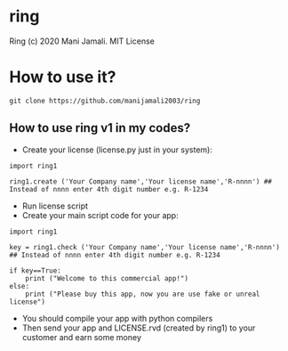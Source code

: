 # ring

Ring (c) 2020 Mani Jamali. MIT License

# How to use it?

```shell script
git clone https://github.com/manijamali2003/ring
```

## How to use ring v1 in my codes? ##

- Create your license (license.py just in your system):

```shell script
import ring1

ring1.create ('Your Company name','Your license name','R-nnnn') ## Instead of nnnn enter 4th digit number e.g. R-1234
```

- Run license script
- Create your main script code for your app:

```shell script
import ring1

key = ring1.check ('Your Company name','Your license name','R-nnnn') ## Instead of nnnn enter 4th digit number e.g. R-1234

if key==True:
    print ("Welcome to this commercial app!")
else:
    print ("Please buy this app, now you are use fake or unreal license")
```

- You should compile your app with python compilers
- Then send your app and LICENSE.rvd (created by ring1) to your customer and earn some money
